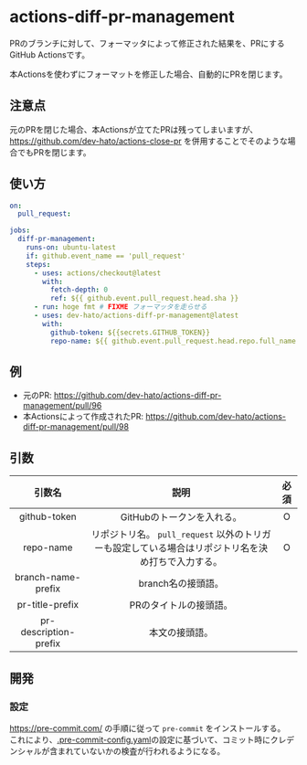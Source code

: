 # actions-diff-pr-management

PRのブランチに対して、フォーマッタによって修正された結果を、PRにするGitHub Actionsです。

本Actionsを使わずにフォーマットを修正した場合、自動的にPRを閉じます。

## 注意点

元のPRを閉じた場合、本Actionsが立てたPRは残ってしまいますが、 https://github.com/dev-hato/actions-close-pr を併用することでそのような場合でもPRを閉じます。


## 使い方

```yaml
on:
  pull_request:

jobs:
  diff-pr-management:
    runs-on: ubuntu-latest
    if: github.event_name == 'pull_request'
    steps:
      - uses: actions/checkout@latest
        with:
          fetch-depth: 0
          ref: ${{ github.event.pull_request.head.sha }}
      - run: hoge fmt # FIXME フォーマッタを走らせる
      - uses: dev-hato/actions-diff-pr-management@latest
        with:
          github-token: ${{secrets.GITHUB_TOKEN}}
          repo-name: ${{ github.event.pull_request.head.repo.full_name }}
```

## 例
* 元のPR: https://github.com/dev-hato/actions-diff-pr-management/pull/96
* 本Actionsによって作成されたPR: https://github.com/dev-hato/actions-diff-pr-management/pull/98

## 引数

|          引数名          |                            説明                             | 必須  |
|:---------------------:|:---------------------------------------------------------:|:---:|
|     github-token      |                     GitHubのトークンを入れる。                      |  O  |
|       repo-name       | リポジトリ名。 `pull_request` 以外のトリガーも設定している場合はリポジトリ名を決め打ちで入力する。 |  O  |
|  branch-name-prefix   |                       branch名の接頭語。                        |     |
|    pr-title-prefix    |                       PRのタイトルの接頭語。                        |     |
| pr-description-prefix |                          本文の接頭語。                          |     |

## 開発

### 設定

<https://pre-commit.com/> の手順に従って `pre-commit` をインストールする。  
これにより、[.pre-commit-config.yaml](.pre-commit-config.yaml)の設定に基づいて、コミット時にクレデンシャルが含まれていないかの検査が行われるようになる。
